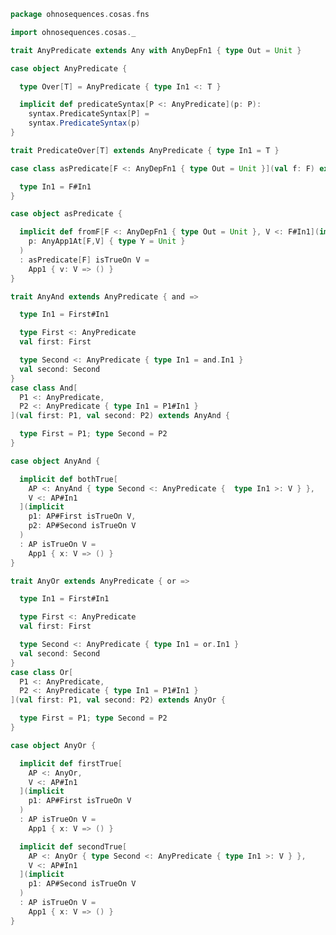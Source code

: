 
```scala
package ohnosequences.cosas.fns

import ohnosequences.cosas._

trait AnyPredicate extends Any with AnyDepFn1 { type Out = Unit }

case object AnyPredicate {

  type Over[T] = AnyPredicate { type In1 <: T }

  implicit def predicateSyntax[P <: AnyPredicate](p: P):
    syntax.PredicateSyntax[P] =
    syntax.PredicateSyntax(p)
}

trait PredicateOver[T] extends AnyPredicate { type In1 = T }

case class asPredicate[F <: AnyDepFn1 { type Out = Unit }](val f: F) extends AnyVal with AnyPredicate {

  type In1 = F#In1
}

case object asPredicate {

  implicit def fromF[F <: AnyDepFn1 { type Out = Unit }, V <: F#In1](implicit
    p: AnyApp1At[F,V] { type Y = Unit }
  )
  : asPredicate[F] isTrueOn V =
    App1 { v: V => () }
}

trait AnyAnd extends AnyPredicate { and =>

  type In1 = First#In1

  type First <: AnyPredicate
  val first: First

  type Second <: AnyPredicate { type In1 = and.In1 }
  val second: Second
}
case class And[
  P1 <: AnyPredicate,
  P2 <: AnyPredicate { type In1 = P1#In1 }
](val first: P1, val second: P2) extends AnyAnd {

  type First = P1; type Second = P2
}

case object AnyAnd {

  implicit def bothTrue[
    AP <: AnyAnd { type Second <: AnyPredicate {  type In1 >: V } },
    V <: AP#In1
  ](implicit
    p1: AP#First isTrueOn V,
    p2: AP#Second isTrueOn V
  )
  : AP isTrueOn V =
    App1 { x: V => () }
}

trait AnyOr extends AnyPredicate { or =>

  type In1 = First#In1

  type First <: AnyPredicate
  val first: First

  type Second <: AnyPredicate { type In1 = or.In1 }
  val second: Second
}
case class Or[
  P1 <: AnyPredicate,
  P2 <: AnyPredicate { type In1 = P1#In1 }
](val first: P1, val second: P2) extends AnyOr {

  type First = P1; type Second = P2
}

case object AnyOr {

  implicit def firstTrue[
    AP <: AnyOr,
    V <: AP#In1
  ](implicit
    p1: AP#First isTrueOn V
  )
  : AP isTrueOn V =
    App1 { x: V => () }

  implicit def secondTrue[
    AP <: AnyOr { type Second <: AnyPredicate { type In1 >: V } },
    V <: AP#In1
  ](implicit
    p1: AP#Second isTrueOn V
  )
  : AP isTrueOn V =
    App1 { x: V => () }
}

```




[test/scala/cosas/DenotationTests.scala]: ../../../../test/scala/cosas/DenotationTests.scala.md
[test/scala/cosas/EqualityTests.scala]: ../../../../test/scala/cosas/EqualityTests.scala.md
[test/scala/cosas/DependentFunctionsTests.scala]: ../../../../test/scala/cosas/DependentFunctionsTests.scala.md
[test/scala/cosas/KListsTests.scala]: ../../../../test/scala/cosas/KListsTests.scala.md
[test/scala/cosas/RecordTests.scala]: ../../../../test/scala/cosas/RecordTests.scala.md
[test/scala/cosas/NatTests.scala]: ../../../../test/scala/cosas/NatTests.scala.md
[test/scala/cosas/TypeUnionTests.scala]: ../../../../test/scala/cosas/TypeUnionTests.scala.md
[main/scala/cosas/package.scala]: ../package.scala.md
[main/scala/cosas/types/package.scala]: ../types/package.scala.md
[main/scala/cosas/types/types.scala]: ../types/types.scala.md
[main/scala/cosas/types/parsing.scala]: ../types/parsing.scala.md
[main/scala/cosas/types/productTypes.scala]: ../types/productTypes.scala.md
[main/scala/cosas/types/syntax.scala]: ../types/syntax.scala.md
[main/scala/cosas/types/project.scala]: ../types/project.scala.md
[main/scala/cosas/types/denotations.scala]: ../types/denotations.scala.md
[main/scala/cosas/types/functionTypes.scala]: ../types/functionTypes.scala.md
[main/scala/cosas/types/serialization.scala]: ../types/serialization.scala.md
[main/scala/cosas/klists/replace.scala]: ../klists/replace.scala.md
[main/scala/cosas/klists/cons.scala]: ../klists/cons.scala.md
[main/scala/cosas/klists/klists.scala]: ../klists/klists.scala.md
[main/scala/cosas/klists/take.scala]: ../klists/take.scala.md
[main/scala/cosas/klists/package.scala]: ../klists/package.scala.md
[main/scala/cosas/klists/takeFirst.scala]: ../klists/takeFirst.scala.md
[main/scala/cosas/klists/toList.scala]: ../klists/toList.scala.md
[main/scala/cosas/klists/filter.scala]: ../klists/filter.scala.md
[main/scala/cosas/klists/pick.scala]: ../klists/pick.scala.md
[main/scala/cosas/klists/drop.scala]: ../klists/drop.scala.md
[main/scala/cosas/klists/map.scala]: ../klists/map.scala.md
[main/scala/cosas/klists/at.scala]: ../klists/at.scala.md
[main/scala/cosas/klists/syntax.scala]: ../klists/syntax.scala.md
[main/scala/cosas/klists/fold.scala]: ../klists/fold.scala.md
[main/scala/cosas/klists/noDuplicates.scala]: ../klists/noDuplicates.scala.md
[main/scala/cosas/klists/slice.scala]: ../klists/slice.scala.md
[main/scala/cosas/klists/find.scala]: ../klists/find.scala.md
[main/scala/cosas/records/package.scala]: ../records/package.scala.md
[main/scala/cosas/records/recordTypes.scala]: ../records/recordTypes.scala.md
[main/scala/cosas/records/syntax.scala]: ../records/syntax.scala.md
[main/scala/cosas/records/reorder.scala]: ../records/reorder.scala.md
[main/scala/cosas/typeUnions/typeUnions.scala]: ../typeUnions/typeUnions.scala.md
[main/scala/cosas/typeUnions/package.scala]: ../typeUnions/package.scala.md
[main/scala/cosas/fns/predicates.scala]: predicates.scala.md
[main/scala/cosas/fns/instances.scala]: instances.scala.md
[main/scala/cosas/fns/package.scala]: package.scala.md
[main/scala/cosas/fns/syntax.scala]: syntax.scala.md
[main/scala/cosas/fns/functions.scala]: functions.scala.md
[main/scala/cosas/subtyping.scala]: ../subtyping.scala.md
[main/scala/cosas/witness.scala]: ../witness.scala.md
[main/scala/cosas/equality.scala]: ../equality.scala.md
[main/scala/cosas/Nat.scala]: ../Nat.scala.md
[main/scala/cosas/Bool.scala]: ../Bool.scala.md